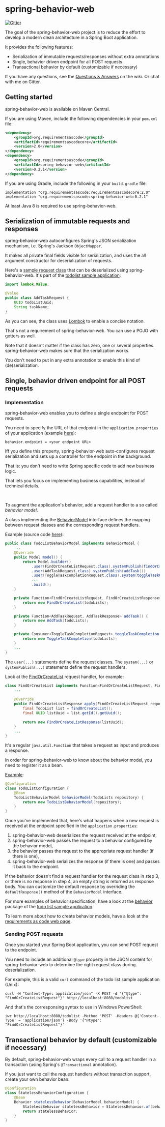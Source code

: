 # spring-behavior-web
[![Gitter](https://badges.gitter.im/requirementsascode/community.svg)](https://gitter.im/requirementsascode/community?utm_source=badge&utm_medium=badge&utm_campaign=pr-badge)

The goal of the spring-behavior-web project is to reduce the effort to develop a modern clean architecture in a Spring Boot application.

It provides the following features:
* Serialization of immutable requests/responses without extra annotations
* Single, behavior driven endpoint for all POST requests
* Transactional behavior by default (customizable if necessary)

If you have any questions, see the [Questions & Answers](https://github.com/bertilmuth/modern-clean-architecture/wiki/Questions-&-Answers) on the wiki. Or chat with me on Gitter.

## Getting started
spring-behavior-web is available on Maven Central.

If you are using Maven, include the following dependencies in your `pom.xml` file:

``` xml
<dependency>
	<groupId>org.requirementsascode</groupId>
	<artifactId>requirementsascodecore</artifactId>
	<version>2.0</version>
</dependency>
<dependency>
	<groupId>org.requirementsascode</groupId>
	<artifactId>spring-behavior-web</artifactId>
	<version>0.2.1</version>
</dependency>
```

If you are using Gradle, include the following in your `build.gradle` file:

```
implementation "org.requirementsascode:requirementsascodecore:2.0"
implementation "org.requirementsascode:spring-behavior-web:0.2.1"
```

At least Java 8 is required to use spring-behavior-web.

## Serialization of immutable requests and responses
spring-behavior-web autoconfigures Spring's JSON serialization mechanism, i.e. Spring's Jackson `ObjectMapper`.

It makes all private final fields visible for serialization, and uses the all argument constructor for deserialization of requests. 

Here's a [sample request class](https://github.com/bertilmuth/modern-clean-architecture/blob/main/samples/todolist/src/main/java/com/example/todolist/behavior/request/AddTaskRequest.java) that can be deserialized using spring-behavior-web. It's part of the [todolist sample application](https://github.com/bertilmuth/modern-clean-architecture/tree/main/samples/todolist):

``` java
import lombok.Value;

@Value
public class AddTaskRequest {
	UUID todoListUuid;
	String taskName;
}
```

As you can see, the class uses [Lombok](https://projectlombok.org/) to enable a concise notation. 

That's not a requirement of spring-behavior-web. You can use a POJO with getters as well.

Note that it doesn't matter if the class has zero, one or several properties. 
spring-behavior-web makes sure that the serialization works. 

You don't need to put in any extra annotation to enable this kind of (de)serialization.

## Single, behavior driven endpoint for all POST requests
### Implementation
spring-behavior-web enables you to define a single endpoint for POST requests.

You need to specify the URL of that endpoint in the `application.properties` of your application (example [here](https://github.com/bertilmuth/modern-clean-architecture/blob/main/samples/todolist/src/main/resources/application.properties)):

`behavior.endpoint = <your endpoint URL>`

Iff you define this property, spring-behavior-web auto-configures request serialization and sets up a controller for the endpoint in the background.

That is: you don't need to write Spring specific code to add new business logic. 

That lets you focus on implementing business capabilities, instead of technical details.

&nbsp;

To augment the application's behavior, add a request handler to a so called *behavior model*.

A class implementing the [BehaviorModel](https://github.com/bertilmuth/requirementsascode/blob/master/requirementsascodecore/src/main/java/org/requirementsascode/BehaviorModel.java) interface defines the mapping between request classes and the corresponding request handlers.

Example (source code [here](https://github.com/bertilmuth/modern-clean-architecture/blob/main/samples/todolist/src/main/java/com/example/todolist/behavior/TodoListBehaviorModel.java)):

``` java
public class TodoListBehaviorModel implements BehaviorModel {
	...
	@Override
	public Model model() {
		return Model.builder()
			.user(FindOrCreateListRequest.class).systemPublish(findOrCreateList())
			.user(AddTaskRequest.class).systemPublish(addTask())
			.user(ToggleTaskCompletionRequest.class).system(toggleTaskCompletion())
			...
			.build();
	}

	private Function<FindOrCreateListRequest, FindOrCreateListResponse> findOrCreateList() {
		return new FindOrCreateList(todoLists);
	}

	private Function<AddTaskRequest, AddTaskResponse> addTask() {
		return new AddTask(todoLists);
	}

	private Consumer<ToggleTaskCompletionRequest> toggleTaskCompletion() {
		return new ToggleTaskCompletion(todoLists);
	}
	...
}
```

The `user(...)` statements define the request classes. The `system(...)` or `systemPublish(...)` statements define the request handlers.

Look at the [FindOrCreateList](https://github.com/bertilmuth/modern-clean-architecture/blob/main/samples/todolist/src/main/java/com/example/todolist/behavior/FindOrCreateList.java) request handler, for example:

``` java
class FindOrCreateList implements Function<FindOrCreateListRequest, FindOrCreateListResponse> {
	...
	
	@Override
	public FindOrCreateListResponse apply(FindOrCreateListRequest request) {
		final TodoList list = findOrCreateList();
		final UUID listUuid = list.getId().getUuid();
				
		return new FindOrCreateListResponse(listUuid);
	}
	...
}
```

It's a regular `java.util.Function` that takes a request as input and produces a response. 

In order for spring-behavior-web to know about the behavior model, you need to register it as a bean. 

[Example](https://github.com/bertilmuth/modern-clean-architecture/blob/main/samples/todolist/src/main/java/com/example/todolist/adapter/spring/TodoListConfiguration.java):

``` java
@Configuration
class TodoListConfiguration {
	@Bean
	TodoListBehaviorModel behaviorModel(TodoLists repository) {
		return new TodoListBehaviorModel(repository);
	}
}
```

Once you've implemented that, here's what happens when a new request is received at the endpoint specified in the `application.properties`:
1. spring-behavior-web deserializes the request received at the endpoint, 
2. spring-behavior-web passes the request to a behavior configured by the behavior model,
3. the behavior passes the request to the appropriate request handler (if there is one),
4. spring-behavior-web serializes the response (if there is one) and passes it back to the endpoint.

If the behavior doesn't find a request handler for the request class in step 3, 
or there is no response in step 4, an empty string is returned as response body.
You can customize the default response by overriding the `defaultResponse()` method of the `BehaviorModel` interface.

For more examples of behavior specification, have a look at the [behavior](https://github.com/bertilmuth/modern-clean-architecture/tree/main/samples/todolist/src/main/java/com/example/todolist/behavior) package of the [todo list sample application](https://github.com/bertilmuth/modern-clean-architecture/tree/main/samples/todolist).

To learn more about how to create behavior models, have a look at the [requirements as code web page](https://github.com/bertilmuth/requirementsascode).

### Sending POST requests
Once you started your Spring Boot application, you can send POST request to the endpoint.

You need to include an additional `@type` property in the JSON content for spring-behavior-web to determine the right request class during deserialization.

For example, this is a valid `curl` command of the todo list sample application (Unix):

`curl -H "Content-Type: application/json" -X POST -d '{"@type": "FindOrCreateListRequest"}' http://localhost:8080/todolist`

And that's the corresponsing syntax to use in Windows PowerShell:

`iwr http://localhost:8080/todolist -Method 'POST' -Headers @{'Content-Type' = 'application/json'} -Body '{"@type": "FindOrCreateListRequest"}'`

## Transactional behavior by default (customizable if necessary)
By default, spring-behavior-web wraps every call to a request handler in a transaction (using Spring's `@Transactional` annotation).

If you just want to call the request handlers without transaction support, create your own behavior bean:

``` java
@Configuration
class StatelessBehaviorConfiguration {
	@Bean
	Behavior statelessBehavior(BehaviorModel behaviorModel) {
		StatelessBehavior statelessBehavior = StatelessBehavior.of(behaviorModel);
		return statelessBehavior;
	}
}
```


